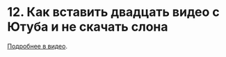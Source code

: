 # 12. Как вставить двадцать видео с Ютуба и не скачать слона

[Подробнее в видео](https://youtu.be/4JS70KB9GS0).